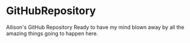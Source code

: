 # GitHubRepository
Allison's GitHub Repository
Ready to have my mind blown away by all the amazing things going to happen here.
